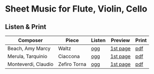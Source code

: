 # Sheet Music for Flute, Violin, Cello

## Listen & Print

Composer | Piece | Listen | Preview | Print
-------- | ----- | ------ | ------- | -----
Beach, Amy Marcy | Waltz | [ogg](http://cellist.bplaced.net/ogg/Beach,%20Amy%20Marcy/beach_walzer.ogg) | [1st page](https://raw.githubusercontent.com/cellist/Lilypond-Sheet-Music/master/Fl%2C%20Vl%2C%20Vlc/Beach%2C%20Amy%20Marcy/Walzer/preview.png) | [pdf](https://github.com/cellist/Lilypond-Sheet-Music/raw/master/Fl%2C%20Vl%2C%20Vlc/Beach%2C%20Amy%20Marcy/Walzer/beach_walzer.pdf)
Merula, Tarquinio | Ciaccona | [ogg](http://cellist.bplaced.net/ogg/Merula,%20Tarquinio/merula_ciaccona.ogg) | [1st page](https://raw.githubusercontent.com/cellist/Lilypond-Sheet-Music/master/Fl%2C%20Vl%2C%20Vlc/Merula%2C%20Tarquinio/Ciaccona/preview.png) | [pdf](https://github.com/cellist/Lilypond-Sheet-Music/raw/master/Fl%2C%20Vl%2C%20Vlc/Merula%2C%20Tarquinio/Ciaccona/merula_ciaccona.pdf)
Monteverdi, Claudio | Zefiro Torna | [ogg](http://cellist.bplaced.net/ogg/Monteverdi,%20Claudio/monteverdi_zefiro_torna.ogg) | [1st page](https://raw.githubusercontent.com/cellist/Lilypond-Sheet-Music/master/Fl%2C%20Vl%2C%20Vlc/Monteverdi%2C%20Claudio/Zefiro%20Torna/preview.png) | [pdf](https://github.com/cellist/Lilypond-Sheet-Music/raw/master/Fl%2C%20Vl%2C%20Vlc/Monteverdi%2C%20Claudio/Zefiro%20Torna/monteverdi_zefiro_torna.pdf)
